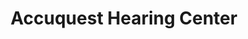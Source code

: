 ---
title: "Accuquest Hearing Center"
url: /greenfield/accuquest-hearing-center/
shop: hearing aids
---